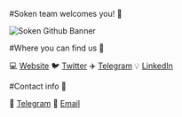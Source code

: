 #Soken team welcomes you! 💙

![Soken Github Banner](https://raw.githubusercontent.com/sokenteam/main/header.png)

#Where you can find us 🔗 

💻 [Website](https://soken.io/)
🐦 [Twitter](https://twitter.com/soken_team)
✈️ [Telegram](https://t.me/soken_team)
💡 [LinkedIn](https://www.linkedin.com/company/soken-llc/)

#Contact info 👥

📲 [Telegram](https://t.me/team_soken)
📧 [Email](mailto:info@soken.io)